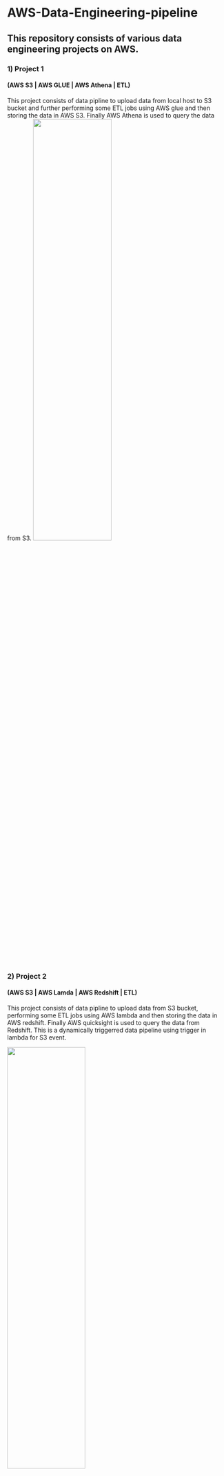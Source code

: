 # AWS-Data-Engineering-pipeline

## This repository consists of various data engineering projects on AWS. 

### 1) Project 1 
#### (AWS S3 | AWS GLUE | AWS Athena | ETL)
This project consists of data pipline to upload data from local host to S3 bucket and further performing some ETL jobs using AWS glue and then storing the data in AWS S3. Finally AWS Athena is used to query the data from S3. 
<img src="https://user-images.githubusercontent.com/89546195/212116831-0ef00852-57ff-4929-9399-bb1821d1b4ca.jpg" width=60% height=50%>

### 2) Project 2
#### (AWS S3 | AWS Lamda | AWS Redshift | ETL)
This project consists of data pipline to upload data from S3 bucket, performing some ETL jobs using AWS lambda and then storing the data in AWS redshift. Finally AWS quicksight is used to query the data from Redshift. This is a dynamically triggerred data pipeline using trigger in lambda for S3 event.

<img src="https://user-images.githubusercontent.com/89546195/212201368-0f69ede1-747c-45fc-b21a-6c124204945b.jpg" width=60% height=50%>
